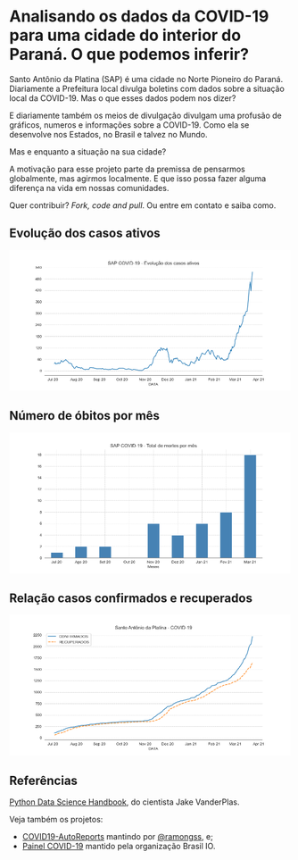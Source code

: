 # Analisando os dados da COVID-19 para uma cidade do interior do Paraná. O que podemos inferir?

Santo Antônio da Platina (SAP) é uma cidade no Norte Pioneiro do Paraná. Diariamente a Prefeitura local divulga boletins com dados sobre a situação local da COVID-19. Mas o que esses dados podem nos dizer?

E diariamente também os meios de divulgação divulgam uma profusão de gráficos, numeros e informações sobre a COVID-19.
Como ela se desenvolve nos Estados, no Brasil e talvez no Mundo.

Mas e enquanto a situação na sua cidade?

A motivação para esse projeto parte da premissa de pensarmos globalmente, mas agirmos localmente. E que isso possa fazer alguma diferença na vida em nossas comunidades.

Quer contribuir? *Fork, code and pull*. Ou entre em contato e saiba como.

## Evolução dos casos ativos

![alt text "Não conseguiu visualizar? Vá para a pasta  data\charts"](data/charts/03-evolucao-casos-ativos.png)

## Número de óbitos por mês

![alt text "Não conseguiu visualizar? Vá para a pasta  data\charts"](data/charts/09-evolucao-obitos-por-mes.png)

## Relação casos confirmados e recuperados

![alt text "Não conseguiu visualizar? Vá para a pasta  data\charts"](data/charts/05-relacao-confirmados-recuperados.png)

## Referências

[Python Data Science Handbook](https://jakevdp.github.io/PythonDataScienceHandbook/03.11-working-with-time-series.html), do cientista Jake VanderPlas.

Veja também os projetos:
- [COVID19-AutoReports](https://github.com/ramongss/COVID19-AutoReports) mantindo por [@ramongss](https://github.com/ramongss), e;
- [Painel COVID-19](https://brasil.io/covid19/) mantido pela organização Brasil IO.
